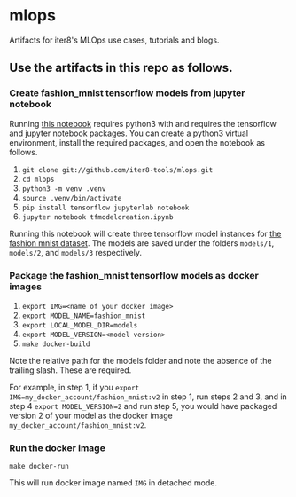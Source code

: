 # mlops
Artifacts for iter8's MLOps use cases, tutorials and blogs.

## Use the artifacts in this repo as follows.

### Create fashion_mnist tensorflow models from jupyter notebook

Running [this notebook](https://github.com/iter8-tools/mlops/blob/master/tfmodelcreation.ipynb) requires python3 with and requires the tensorflow and jupyter notebook packages. You can create a python3 virtual environment, install the required packages, and open the notebook as follows.

1. `git clone git://github.com/iter8-tools/mlops.git`
2. `cd mlops`
3. `python3 -m venv .venv`
4. `source .venv/bin/activate`
5. `pip install tensorflow jupyterlab notebook`
6. `jupyter notebook tfmodelcreation.ipynb`

Running this notebook will create three tensorflow model instances for [the fashion mnist dataset](https://www.kaggle.com/zalando-research/fashionmnist). The models are saved under the folders `models/1`, `models/2`, and `models/3` respectively.

### Package the fashion_mnist tensorflow models as docker images
1. `export IMG=<name of your docker image>`
2. `export MODEL_NAME=fashion_mnist`
3. `export LOCAL_MODEL_DIR=models`
4. `export MODEL_VERSION=<model version>`
5. `make docker-build`

Note the relative path for the models folder and note the absence of the trailing slash. These are required. 

For example, in step 1, if you `export IMG=my_docker_account/fashion_mnist:v2` in step 1, run steps 2 and 3, and in step 4 `export MODEL_VERSION=2` and run step 5, you would have packaged version 2 of your model as the docker image `my_docker_account/fashion_mnist:v2`.

### Run the docker image
`make docker-run`

This will run docker image named `IMG` in detached mode.